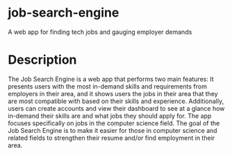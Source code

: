 # job-search-engine
A web app for finding tech jobs and gauging employer demands

# Description
The Job Search Engine is a web app that performs two main features: It presents users with the most in-demand skills and requirements from employers in their area, and it shows users the jobs in their area that they are most compatible with based on their skills and experience. Additionally, users can create accounts and view their dashboard to see at a glance how in-demand their skills are and what jobs they should apply for. The app focuses specifically on jobs in the computer science field. The goal of the Job Search Engine is to make it easier for those in computer science and related fields to strengthen their resume and/or find employment in their area.
